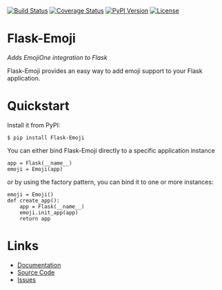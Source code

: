 [![Build Status](https://travis-ci.org/sh4nks/flask-emoji.svg?branch=master)](https://travis-ci.org/sh4nks/flask-emoji)
[![Coverage Status](https://coveralls.io/repos/sh4nks/flask-emoji/badge.png)](https://coveralls.io/r/sh4nks/flask-emoji)
[![PyPI Version](https://img.shields.io/pypi/v/flask-emoji.svg)](https://pypi.python.org/pypi/flask-emoji)
[![License](https://img.shields.io/badge/license-BSD-yellow.svg)](https://github.com/sh4nks/flask-emoji)

# Flask-Emoji

*Adds EmojiOne integration to Flask*

Flask-Emoji provides an easy way to add emoji support to your Flask
application.


# Quickstart

Install it from PyPI:

    $ pip install Flask-Emoji

You can either bind Flask-Emoji directly to a specific application instance

    app = Flask(__name__)
    emoji = Emoji(app)


or by using the factory pattern, you can bind it to one or more instances:

    emoji = Emoji()
    def create_app():
        app = Flask(__name__)
        emoji.init_app(app)
        return app


# Links

* [Documentation](https://flask-emoji.readthedocs.io)
* [Source Code](https://github.com/sh4nks/flask-emoji)
* [Issues](https://github.com/sh4nks/flask-emoji/issues)
